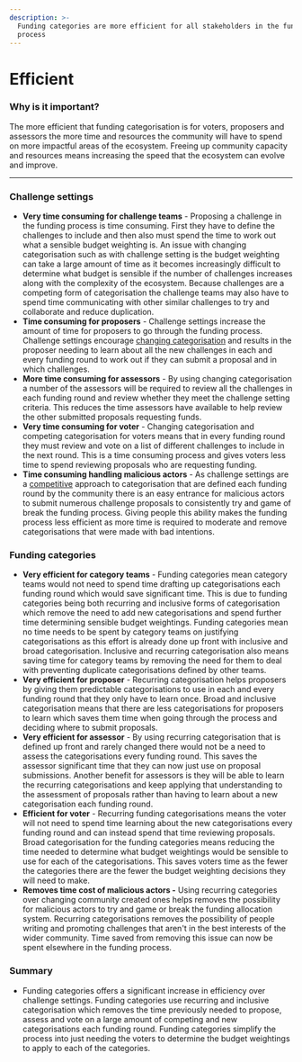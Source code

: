 ```yaml
---
description: >-
  Funding categories are more efficient for all stakeholders in the funding
  process
---
```


# Efficient

### **Why is it important?**

The more efficient that funding categorisation is for voters, proposers and assessors the more time and resources the community will have to spend on more impactful areas of the ecosystem. Freeing up community capacity and resources means increasing the speed that the ecosystem can evolve and improve.

****

### Challenge settings

* **Very time consuming for challenge teams** - Proposing a challenge in the funding process is time consuming. First they have to define the challenges to include and then also must spend the time to work out what a sensible budget weighting is. An issue with changing categorisation such as with challenge setting is the budget weighting can take a large amount of time as it becomes increasingly difficult to determine what budget is sensible if the number of challenges increases along with the complexity of the ecosystem. Because challenges are a competing form of categorisation the challenge teams may also have to spend time communicating with other similar challenges to try and collaborate and reduce duplication.&#x20;
* **Time consuming for proposers** - Challenge settings increase the amount of time for proposers to go through the funding process. Challenge settings encourage [changing categorisation](../categorisation-analysis/recurring-vs-changing-categorisation.md) and results in the proposer needing to learn about all the new challenges in each and every funding round to work out if they can submit a proposal and in which challenges.
* **More time consuming for assessors** - By using changing categorisation a number of the assessors will be required to review all the challenges in each funding round and review whether they meet the challenge setting criteria. This reduces the time assessors have available to help review the other submitted proposals requesting funds.&#x20;
* **Very time consuming for voter** - Changing categorisation and competing categorisation for voters means that in every funding round they must review and vote on a list of different challenges to include in the next round. This is a time consuming process and gives voters less time to spend reviewing proposals who are requesting funding.&#x20;
* **Time consuming handling malicious actors** - As challenge settings are a [competitive](../categorisation-analysis/inclusive-vs-competitive-categorisation.md) approach to categorisation that are defined each funding round by the community there is an easy entrance for malicious actors to submit numerous challenge proposals to consistently try and game of break the funding process. Giving people this ability makes the funding process less efficient as more time is required to moderate and remove categorisations that were made with bad intentions.



### Funding categories

* **Very efficient for category teams** - Funding categories mean category teams would not need to spend time drafting up categorisations each funding round which would save significant time. This is due to funding categories being both recurring and inclusive forms of categorisation which remove the need to add new categorisations and spend further time determining sensible budget weightings. Funding categories mean no time needs to be spent by category teams on justifying categorisations as this effort is already done up front with inclusive and broad categorisation. Inclusive and recurring categorisation also means saving time for category teams by removing the need for them to deal with preventing duplicate categorisations defined by other teams.
* **Very efficient for proposer** - Recurring categorisation helps proposers by giving them predictable categorisations to use in each and every funding round that they only have to learn once. Broad and inclusive categorisation means that there are less categorisations for proposers to learn which saves them time when going through the process and deciding where to submit proposals.&#x20;
* **Very efficient for assessor** - By using recurring categorisation that is defined up front and rarely changed there would not be a need to assess the categorisations every funding round. This saves the assessor significant time that they can now just use on proposal submissions. Another benefit for assessors is they will be able to learn the recurring categorisations and keep applying that understanding to the assessment of proposals rather than having to learn about a new categorisation each funding round.
* **Efficient for voter** - Recurring funding categorisations means the voter will not need to spend time learning about the new categorisations every funding round and can instead spend that time reviewing proposals. Broad categorisation for the funding categories means reducing the time needed to determine what budget weightings would be sensible to use for each of the categorisations. This saves voters time as the fewer the categories there are the fewer the budget weighting decisions they will need to make.
* **Removes time cost of malicious actors -** Using recurring categories over changing community created ones helps removes the possibility for malicious actors to try and game or break the funding allocation system. Recurring categorisations removes the possibility of people writing and promoting challenges that aren't in the best interests of the wider community. Time saved from removing this issue can now be spent elsewhere in the funding process.



### **Summary**

* Funding categories offers a significant increase in efficiency over challenge settings. Funding categories use recurring and inclusive categorisation which removes the time previously needed to propose, assess and vote on a large amount of competing and new categorisations each funding round. Funding categories simplify the process into just needing the voters to determine the budget weightings to apply to each of the categories.
